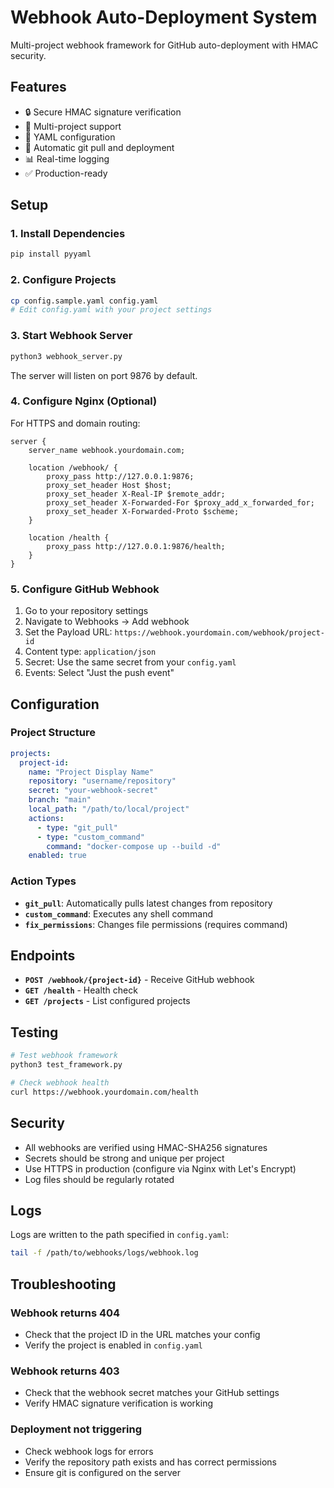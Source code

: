 # Webhook Auto-Deployment System

Multi-project webhook framework for GitHub auto-deployment with HMAC security.

## Features

- 🔒 Secure HMAC signature verification
- 🚀 Multi-project support
- 📝 YAML configuration
- 🔄 Automatic git pull and deployment
- 📊 Real-time logging
- ✅ Production-ready

## Setup

### 1. Install Dependencies

```bash
pip install pyyaml
```

### 2. Configure Projects

```bash
cp config.sample.yaml config.yaml
# Edit config.yaml with your project settings
```

### 3. Start Webhook Server

```bash
python3 webhook_server.py
```

The server will listen on port 9876 by default.

### 4. Configure Nginx (Optional)

For HTTPS and domain routing:

```nginx
server {
    server_name webhook.yourdomain.com;

    location /webhook/ {
        proxy_pass http://127.0.0.1:9876;
        proxy_set_header Host $host;
        proxy_set_header X-Real-IP $remote_addr;
        proxy_set_header X-Forwarded-For $proxy_add_x_forwarded_for;
        proxy_set_header X-Forwarded-Proto $scheme;
    }

    location /health {
        proxy_pass http://127.0.0.1:9876/health;
    }
}
```

### 5. Configure GitHub Webhook

1. Go to your repository settings
2. Navigate to Webhooks → Add webhook
3. Set the Payload URL: `https://webhook.yourdomain.com/webhook/project-id`
4. Content type: `application/json`
5. Secret: Use the same secret from your `config.yaml`
6. Events: Select "Just the push event"

## Configuration

### Project Structure

```yaml
projects:
  project-id:
    name: "Project Display Name"
    repository: "username/repository"
    secret: "your-webhook-secret"
    branch: "main"
    local_path: "/path/to/local/project"
    actions:
      - type: "git_pull"
      - type: "custom_command"
        command: "docker-compose up --build -d"
    enabled: true
```

### Action Types

- **`git_pull`**: Automatically pulls latest changes from repository
- **`custom_command`**: Executes any shell command
- **`fix_permissions`**: Changes file permissions (requires command)

## Endpoints

- **`POST /webhook/{project-id}`** - Receive GitHub webhook
- **`GET /health`** - Health check
- **`GET /projects`** - List configured projects

## Testing

```bash
# Test webhook framework
python3 test_framework.py

# Check webhook health
curl https://webhook.yourdomain.com/health
```

## Security

- All webhooks are verified using HMAC-SHA256 signatures
- Secrets should be strong and unique per project
- Use HTTPS in production (configure via Nginx with Let's Encrypt)
- Log files should be regularly rotated

## Logs

Logs are written to the path specified in `config.yaml`:

```bash
tail -f /path/to/webhooks/logs/webhook.log
```

## Troubleshooting

### Webhook returns 404
- Check that the project ID in the URL matches your config
- Verify the project is enabled in `config.yaml`

### Webhook returns 403
- Check that the webhook secret matches your GitHub settings
- Verify HMAC signature verification is working

### Deployment not triggering
- Check webhook logs for errors
- Verify the repository path exists and has correct permissions
- Ensure git is configured on the server
